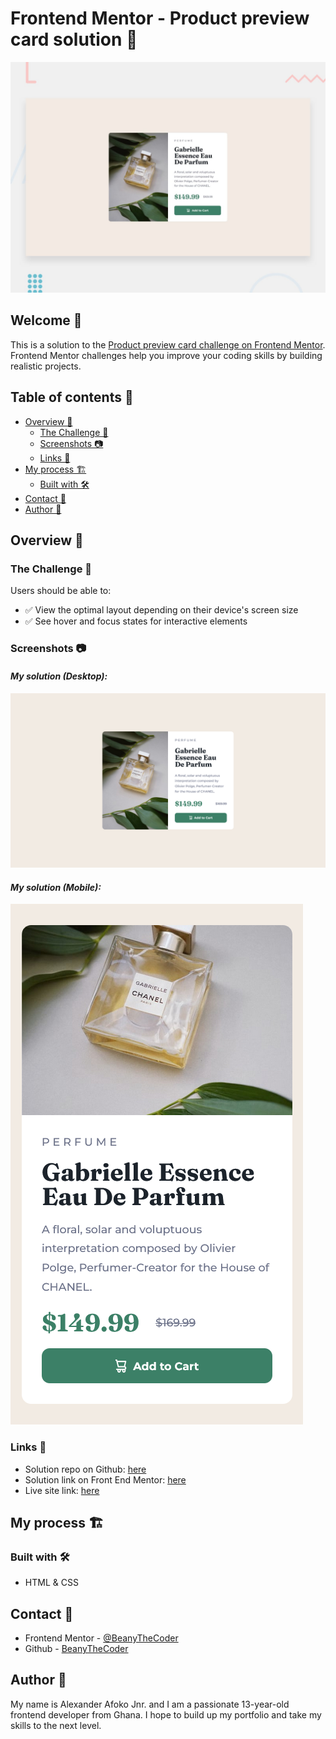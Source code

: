 # Frontend Mentor - Product preview card solution 🚀

![preview](./design/desktop-preview.jpg)

## Welcome 👋

This is a solution to the [Product preview card challenge on Frontend Mentor](https://www.frontendmentor.io/challenges/product-preview-card-component-GO7UmttRfa/). Frontend Mentor challenges help you improve your coding skills by building realistic projects.

## Table of contents 📑

- [Overview 🌟](#overview-🌟)
  - [The Challenge 🧪](#the-challenge-🧪)
  - [Screenshots 📷](#screenshots-📷)
  - [Links 🔗](#links-🔗)
- [My process 🏗️](#my-process-🏗️)
  - [Built with 🛠️](#built-with-🛠️)
- [Contact 📧](#contact-📧)
- [Author 👤](#author-👤)

## Overview 🌟

### The Challenge 🧪

Users should be able to:

- ✅ View the optimal layout depending on their device's screen size
- ✅ See hover and focus states for interactive elements

### Screenshots 📷

#### _My solution (Desktop):_
![image of desktop solution](./readme-images/desktop.png)

#### _My solution (Mobile):_
![image of mobile solution](./readme-images/mobile.png)

### Links 🔗

- Solution repo on Github: [here](https://github.com/BeanyTheCoder/product-preview-card-component-main)
- Solution link on Front End Mentor: [here](https://www.frontendmentor.io/solutions/product-preview-card-component-html-and-css-5veFU_MdA2)
- Live site link: [here](https://beanythecoder.github.io/product-preview-card-component-main/)

## My process 🏗️

### Built with 🛠️

- HTML & CSS

## Contact 📧

- Frontend Mentor - [@BeanyTheCoder](https://www.frontendmentor.io/profile/BeanyTheCoder)
- Github - [BeanyTheCoder](https://github.com/BeanyTheCoder)

## Author 👤

My name is Alexander Afoko Jnr. and I am a passionate 13-year-old frontend developer from Ghana.
I hope to build up my portfolio and take my skills to the next level.
